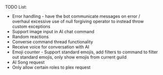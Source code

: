﻿TODO List:

- Error handling - have the bot communicate messages on error / overhaul excessive use of null forgiving operator to instead throw custom exceptions
- Support image input in AI chat command
- Random reactions
- Converse command thread functionality
- Receive voice for conversation with AI
- Emoji counter - Support standard emojis, add filters to command to filter out standard emojis, only show emojis from current guild
- AI Song request
- Only allow certain roles to plex request